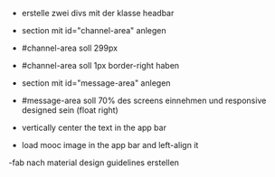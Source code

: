 - erstelle zwei divs mit der klasse headbar





- section mit id="channel-area" anlegen
- #channel-area soll 299px 
- #channel-area soll 1px border-right haben



- section mit id="message-area" anlegen
- #message-area soll 70% des screens einnehmen und responsive designed sein (float right)

- vertically center the text in the app bar
- load mooc image in the app bar and left-align it




-fab nach material design guidelines erstellen